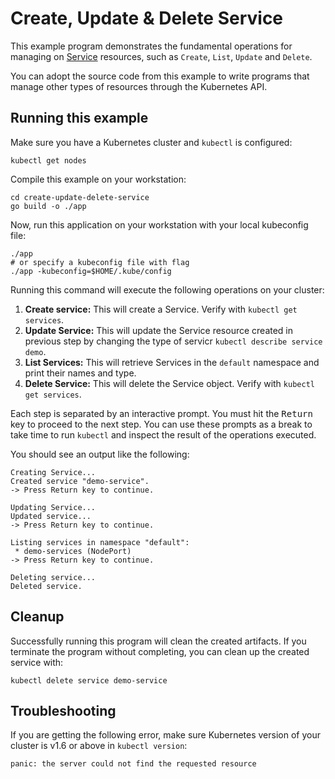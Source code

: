 # Create, Update & Delete Service

This example program demonstrates the fundamental operations for managing on
[Service][1] resources, such as `Create`, `List`, `Update` and `Delete`.

You can adopt the source code from this example to write programs that manage
other types of resources through the Kubernetes API.

## Running this example

Make sure you have a Kubernetes cluster and `kubectl` is configured:

    kubectl get nodes

Compile this example on your workstation:

```
cd create-update-delete-service
go build -o ./app
```

Now, run this application on your workstation with your local kubeconfig file:

```
./app
# or specify a kubeconfig file with flag
./app -kubeconfig=$HOME/.kube/config
```

Running this command will execute the following operations on your cluster:

1. **Create service:** This will create a  Service. Verify with
   `kubectl get services`.
2. **Update Service:** This will update the Service resource created in
   previous step by changing the type of servicr
   `kubectl describe service demo`.
3. **List Services:** This will retrieve Services in the `default`
   namespace and print their names and type.
4. **Delete Service:** This will delete the Service object. Verify with `kubectl get services`.

Each step is separated by an interactive prompt. You must hit the
<kbd>Return</kbd> key to proceed to the next step. You can use these prompts as
a break to take time to run `kubectl` and inspect the result of the operations
executed.

You should see an output like the following:

```
Creating Service...
Created service "demo-service".
-> Press Return key to continue.

Updating Service...
Updated service...
-> Press Return key to continue.

Listing services in namespace "default":
 * demo-services (NodePort)
-> Press Return key to continue.

Deleting service...
Deleted service.
```

## Cleanup

Successfully running this program will clean the created artifacts. If you
terminate the program without completing, you can clean up the created
service with:

    kubectl delete service demo-service

## Troubleshooting

If you are getting the following error, make sure Kubernetes version of your
cluster is v1.6 or above in `kubectl version`:

    panic: the server could not find the requested resource

[1]: https://kubernetes.io/docs/user-guide/service/
